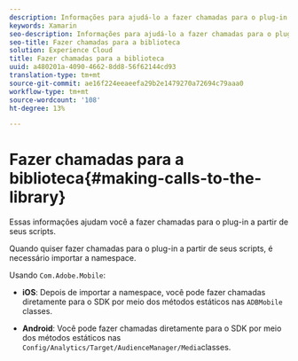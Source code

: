 ```yaml
---
description: Informações para ajudá-lo a fazer chamadas para o plug-in a partir de seus scripts.
keywords: Xamarin
seo-description: Informações para ajudá-lo a fazer chamadas para o plug-in a partir de seus scripts.
seo-title: Fazer chamadas para a biblioteca
solution: Experience Cloud
title: Fazer chamadas para a biblioteca
uuid: a480201a-4090-4662-8dd8-56f62144cd93
translation-type: tm+mt
source-git-commit: ae16f224eeaeefa29b2e1479270a72694c79aaa0
workflow-type: tm+mt
source-wordcount: '108'
ht-degree: 13%

---
```



# Fazer chamadas para a biblioteca{#making-calls-to-the-library}

Essas informações ajudam você a fazer chamadas para o plug-in a partir de seus scripts.

Quando quiser fazer chamadas para o plug-in a partir de seus scripts, é necessário importar a namespace.

Usando `Com.Adobe.Mobile`:

* **iOS**: Depois de importar a namespace, você pode fazer chamadas diretamente para o SDK por meio dos métodos estáticos nas `ADBMobile` classes.

* **Android**: Você pode fazer chamadas diretamente para o SDK por meio dos métodos estáticos nas `Config/Analytics/Target/AudienceManager/Media`classes.

